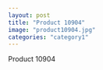 ```yaml
---
layout: post
title: "Product 10904"
image: "product10904.jpg"
categories: "category1"
---
```

Product 10904

